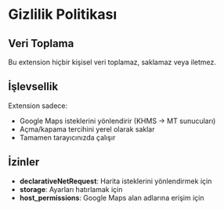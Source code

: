 # Gizlilik Politikası

## Veri Toplama

Bu extension hiçbir kişisel veri toplamaz, saklamaz veya iletmez.

## İşlevsellik

Extension sadece:

- Google Maps isteklerini yönlendirir (KHMS → MT sunucuları)
- Açma/kapama tercihini yerel olarak saklar
- Tamamen tarayıcınızda çalışır

## İzinler

- **declarativeNetRequest**: Harita isteklerini yönlendirmek için
- **storage**: Ayarları hatırlamak için
- **host_permissions**: Google Maps alan adlarına erişim için
